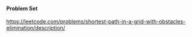 #### Problem Set
https://leetcode.com/problems/shortest-path-in-a-grid-with-obstacles-elimination/description/
